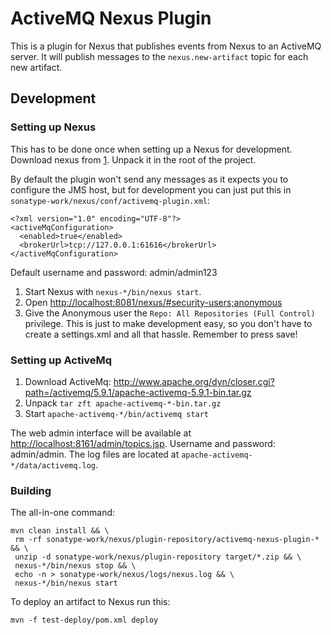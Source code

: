# ActiveMQ Nexus Plugin

This is a plugin for Nexus that publishes events from Nexus to an ActiveMQ server. It will publish messages to the
`nexus.new-artifact` topic for each new artifact.

## Development

### Setting up Nexus

This has to be done once when setting up a Nexus for development. Download nexus from [1]. Unpack it in the root of the
project.

By default the plugin won't send any messages as it expects you to configure the JMS host, but for development you can
just put this in `sonatype-work/nexus/conf/activemq-plugin.xml`:

    <?xml version="1.0" encoding="UTF-8"?>
    <activeMqConfiguration>
      <enabled>true</enabled>
      <brokerUrl>tcp://127.0.0.1:61616</brokerUrl>
    </activeMqConfiguration>

Default username and password: admin/admin123

1. Start Nexus with `nexus-*/bin/nexus start`.
1. Open <http://localhost:8081/nexus/#security-users;anonymous>
1. Give the Anonymous user the `Repo: All Repositories (Full Control)` privilege. This is just to make development easy,
so you don't have to create a settings.xml and all that hassle. Remember to press save!

[1]: http://www.sonatype.org/nexus/go

### Setting up ActiveMq

1. Download ActiveMq: http://www.apache.org/dyn/closer.cgi?path=/activemq/5.9.1/apache-activemq-5.9.1-bin.tar.gz
1. Unpack `tar zft apache-activemq-*-bin.tar.gz`
1. Start `apache-activemq-*/bin/activemq start`

The web admin interface will be available at <http://localhost:8161/admin/topics.jsp>. Username and password: admin/admin.
The log files are located at `apache-activemq-*/data/activemq.log`.

### Building

The all-in-one command:

    mvn clean install && \
     rm -rf sonatype-work/nexus/plugin-repository/activemq-nexus-plugin-* && \
     unzip -d sonatype-work/nexus/plugin-repository target/*.zip && \
     nexus-*/bin/nexus stop && \
     echo -n > sonatype-work/nexus/logs/nexus.log && \
     nexus-*/bin/nexus start

To deploy an artifact to Nexus run this:

    mvn -f test-deploy/pom.xml deploy
